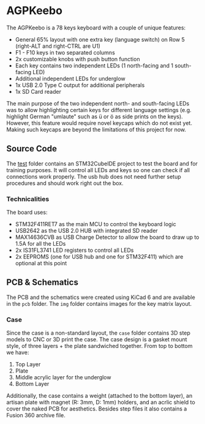 # AGPKeebo

The AGPKeebo is a 78 keys keyboard with a couple of unique features:

* General 65% layout with one extra key (language switch) on Row 5 (right-ALT and right-CTRL are U1)
* F1 - F10 keys in two separated columns
* 2x customizable knobs with push button function
* Each key contains two independent LEDs (1 north-facing and 1 south-facing LED)
* Additional independent LEDs for underglow
* 1x USB 2.0 Type C output for additional peripherals
* 1x SD Card reader

The main purpose of the two independent north- and south-facing LEDs was to allow highlighting certain keys for different language settings (e.g. highlight German "umlaute" such as ü or ö as side prints on the keys). However, this feature would require novel keycaps which do not exist yet. Making such keycaps are beyond the limitations of this project for now.

## Source Code

The [test](test) folder contains an STM32CubeIDE project to test the board and for training purposes. It will control all LEDs and keys so one can check if all connections work properly. The usb hub does not need further setup procedures and should work right out the box. 

### Technicalities

The board uses:

* STM32F411RET7 as the main MCU to control the keyboard logic
* USB2642 as the USB 2.0 HUB with integrated SD reader
* MAX14636CVB as USB Charge Detector to allow the board to draw up to 1.5A for all the LEDs
* 2x IS31FL3741 LED registers to control all LEDs
* 2x EEPROMS (one for USB hub and one for STM32F411) which are optional at this point

## PCB & Schematics

The PCB and the schematics were created using KiCad 6 and are available in the `pcb` folder. The `img` folder contains images for the key matrix layout.

### Case

Since the case is a non-standard layout, the `case` folder contains 3D step models to CNC or 3D print the case. The case design is a gasket mount style, of three layers + the plate sandwiched together. From top to bottom we have:
1. Top Layer
2. Plate
3. Middle acrylic layer for the underglow
4. Bottom Layer

Additionally, the case contains a weight (attached to the bottom layer), an artisan plate with magnet (R: 3mm, D: 1mm) holders, and an acrlic shield to cover the naked PCB for aesthetics. Besides step files it also contains a Fusion 360 archive file.